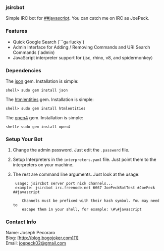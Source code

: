 ### jsircbot

Simple IRC bot for [##javascript](irc://irc.freenode.net/##javascript).
You can catch me on IRC as JoePeck.


### Features

  - Quick Google Search (```g`` or ``lucky`)
  - Admin Interface for Adding / Removing Commands and URI Search Commands (`admin)
  - JavaScript interpreter support for (jsc, rhino, v8, and spidermonkey)


### Dependencies

The [json](http://json.rubyforge.org/) gem.  Installation is simple:

    shell> sudo gem install json

The [htmlentities](http://htmlentities.rubyforge.org/) gem. Installation is simple:

    shell> sudo gem install htmlentities

The [open4](http://www.ruby-forum.com/topic/54593) gem. Installation is simple:

    shell> sudo gem install open4


### Setup Your Bot

1. Change the admin password. Just edit the `.password` file.
2. Setup Interpreters in the `interpreters.yaml` file. Just point them
   to the interpreters on your machine.
3. The rest are command line arguments. Just look at the usage:

        usage: jsircbot server port nick channels...
        example: jsircbot irc.freenode.net 6667 JoePeckBotTest #JoePeck ##javascript

           Channels must be prefixed with their hash symbol. You may need to
           escape them in your shell, for example: \#\#javascript


### Contact Info

Name: Joseph Pecoraro  
Blog: [http://blog.bogojoker.com][1]  
Email: [joepeck02@gmail.com][2]  

[1]: http://blog.bogojoker.com "Joseph Pecoraro's Blog"
[2]: mailto:joepeck02@gmail.com "Joseph Pecoraro's Email"
